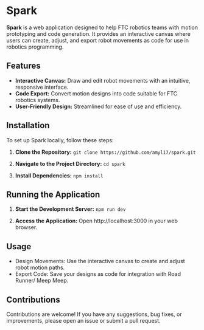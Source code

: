 # Spark

**Spark** is a web application designed to help FTC robotics teams with motion prototyping and code generation. It provides an interactive canvas where users can create, adjust, and export robot movements as code for use in robotics programming.

## Features

- **Interactive Canvas:** Draw and edit robot movements with an intuitive, responsive interface.
- **Code Export:** Convert motion designs into code suitable for FTC robotics systems.
- **User-Friendly Design:** Streamlined for ease of use and efficiency.

## Installation

To set up Spark locally, follow these steps:

1. **Clone the Repository:**
   ```git clone https://github.com/amyli7/spark.git```

2. **Navigate to the Project Directory:**
    ```cd spark```

3. **Install Dependencies:**
    ```npm install```

## Running the Application

1. **Start the Development Server:**
    ```npm run dev```

2. **Access the Application:**
    Open http://localhost:3000 in your web browser.

## Usage
- Design Movements: Use the interactive canvas to create and adjust robot motion paths.
- Export Code: Save your designs as code for integration with Road Runner/ Meep Meep.

## Contributions
Contributions are welcome! If you have any suggestions, bug fixes, or improvements, please open an issue or submit a pull request.